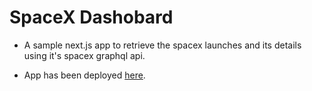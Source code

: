 # SpaceX Dashobard

- A sample next.js app to retrieve the spacex launches and its details using it's spacex graphql api.

- App has been deployed [here](https://space-x-dashboard-tau.vercel.app/).